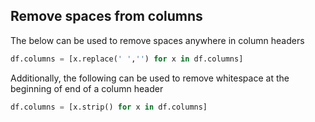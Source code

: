 ## Remove spaces from columns

The below can be used to remove spaces anywhere in column headers
```python
df.columns = [x.replace(' ','') for x in df.columns]
```

Additionally, the following can be used to remove whitespace at the beginning of end of a column header

```python
df.columns = [x.strip() for x in df.columns]
```